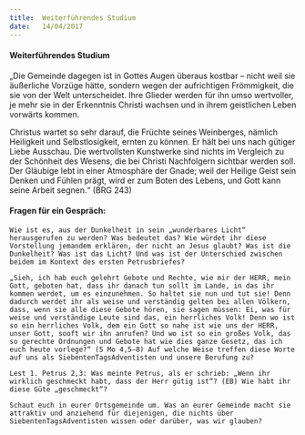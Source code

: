 ```yaml
---
title:  Weiterführendes Studium
date:   14/04/2017
---
```



#### Weiterführendes Studium

„Die Gemeinde dagegen ist in Gottes Augen überaus kostbar – nicht weil sie äußerliche Vorzüge hätte, sondern wegen der aufrichtigen Frömmigkeit, die sie von der Welt unterscheidet. Ihre Glieder werden für ihn umso wertvoller, je mehr sie in der Erkenntnis Christi wachsen und in ihrem geistlichen Leben vorwärts kommen. 

Christus wartet so sehr darauf, die Früchte seines Weinberges, nämlich Heiligkeit und Selbstlosigkeit, ernten zu können. Er hält bei uns nach gütiger Liebe Ausschau. Die wertvollsten Kunstwerke sind nichts im Vergleich zu der Schönheit des Wesens, die bei Christi Nachfolgern sichtbar werden soll. Der Gläubige lebt in einer Atmosphäre der Gnade; weil der Heilige Geist sein Denken und Fühlen prägt, wird er zum Boten des Lebens, und Gott kann seine Arbeit segnen.“ (BRG 243) 

#### Fragen für ein Gespräch: 

`Wie ist es, aus der Dunkelheit in sein „wunderbares Licht“ herausgerufen zu werden? Was bedeutet das? Wie würdet ihr diese Vorstellung jemandem erklären, der nicht an Jesus glaubt? Was ist die Dunkelheit? Was ist das Licht? Und was ist der Unterschied zwischen beidem im Kontext des ersten Petrusbriefes?` 

`„Sieh, ich hab euch gelehrt Gebote und Rechte, wie mir der HERR, mein Gott, geboten hat, dass ihr danach tun sollt im Lande, in das ihr kommen werdet, um es einzunehmen. So haltet sie nun und tut sie! Denn dadurch werdet ihr als weise und verständig gelten bei allen Völkern, dass, wenn sie alle diese Gebote hören, sie sagen müssen: Ei, was für weise und verständige Leute sind das, ein herrliches Volk! Denn wo ist so ein herrliches Volk, dem ein Gott so nahe ist wie uns der HERR, unser Gott, sooft wir ihn anrufen? Und wo ist so ein großes Volk, das so gerechte Ordnungen und Gebote hat wie dies ganze Gesetz, das ich euch heute vorlege?“ (5 Mo 4,5–8) Auf welche Weise treffen diese Worte auf uns als SiebentenTagsAdventisten und unsere Berufung zu?` 

`Lest 1. Petrus 2,3: Was meinte Petrus, als er schrieb: „Wenn ihr wirklich geschmeckt habt, dass der Herr gütig ist“? (EB) Wie habt ihr diese Güte „geschmeckt“?` 

`Schaut euch in eurer Ortsgemeinde um. Was an eurer Gemeinde macht sie attraktiv und anziehend für diejenigen, die nichts über SiebentenTagsAdventisten wissen oder darüber, was wir glauben?` 